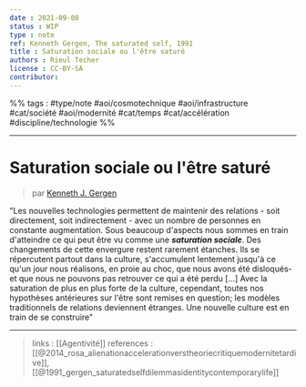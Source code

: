 ```yaml
---
date : 2021-09-08
status : WIP
type : note
ref: Kenneth Gergen, The saturated self, 1991
title : Saturation sociale ou l'être saturé
authors : Rieul Techer
license : CC-BY-SA
contributor:
---
```


%% tags :  #type/note #aoi/cosmotechnique #aoi/infrastructure  #cat/société #aoi/modernité #cat/temps #cat/accélération #discipline/technologie %% 

---

Saturation sociale ou l'être saturé
===
> par [Kenneth J. Gergen](https://fr.wikipedia.org/wiki/Kenneth_J._Gergen)

"Les nouvelles technologies permettent de maintenir des relations - soit directement, soit indirectement - avec un nombre de personnes en constante augmentation. Sous beaucoup d'aspects nous sommes en train d'atteindre ce qui peut être vu comme une ***saturation sociale***. Des changements de cette envergure restent rarement étanches. Ils se répercutent partout dans la culture, s'accumulent lentement jusqu'à ce qu'un jour nous réalisons, en proie au choc, que nous avons été disloqués- et que nous ne pouvons pas retrouver ce qui a été perdu [...] Avec la saturation de plus en plus forte de la culture, cependant, toutes nos hypothèses antérieures sur l'être sont remises en question; les modèles traditionnels de relations deviennent étranges. Une nouvelle culture est en train de se construire"

---
> links : [[Agentivité]]
> references : [[@2014_rosa_alienationaccelerationverstheoriecritiquemodernitetardive]], [[@1991_gergen_saturatedselfdilemmasidentitycontemporarylife]]